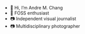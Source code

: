 - 👋 Hi, I’m Andre M. Chang
- 🌱 FOSS enthusiast
- 📷 Independent visual journalist
- 📷 Multidisciplinary photographer
<!---
andremchang/andremchang is a ✨ special ✨ repository because its `README.md` (this file) appears on your GitHub profile.
You can click the Preview link to take a look at your changes.
--->
